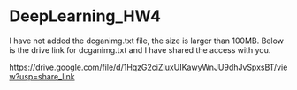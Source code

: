 # DeepLearning_HW4

I have not added the dcganimg.txt file, the size is larger than 100MB.
Below is the drive link for dcganimg.txt and I have shared the access with you.

https://drive.google.com/file/d/1HqzG2ciZIuxUIKawyWnJU9dhJvSpxsBT/view?usp=share_link
